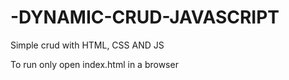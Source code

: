 # -DYNAMIC-CRUD-JAVASCRIPT
Simple crud with HTML, CSS AND JS



To run only open index.html in a browser
